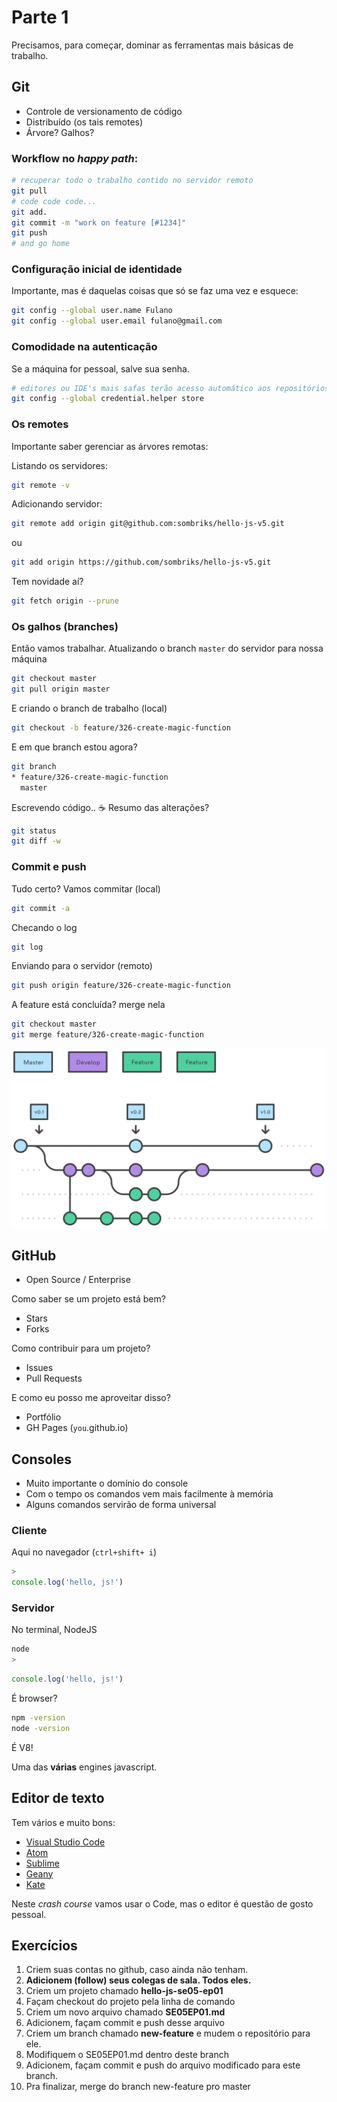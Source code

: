 # Parte 1

Precisamos, para começar, dominar as ferramentas mais básicas de trabalho.

## Git

* Controle de versionamento de código
* Distribuído (os tais remotes)
* Árvore? Galhos?

### Workflow no *happy path*:

```bash
# recuperar todo o trabalho contido no servidor remoto
git pull
# code code code...
git add.
git commit -m "work on feature [#1234]"
git push
# and go home
```

### Configuração inicial de identidade

Importante, mas é daquelas coisas que só se faz uma vez e esquece:

```bash
git config --global user.name Fulano
git config --global user.email fulano@gmail.com
```

### Comodidade na autenticação

Se a máquina for pessoal, salve sua senha.

```bash
# editores ou IDE's mais safas terão acesso automático aos repositórios agora
git config --global credential.helper store
```

### Os remotes

Importante saber gerenciar as árvores remotas:

Listando os servidores:

```bash
git remote -v
```

Adicionando servidor:

```bash
git remote add origin git@github.com:sombriks/hello-js-v5.git
```
ou

```bash
git add origin https://github.com/sombriks/hello-js-v5.git
```

Tem novidade aí?

```bash
git fetch origin --prune
```

### Os galhos (branches)

Então vamos trabalhar. Atualizando o branch `master` do servidor para nossa máquina

```bash
git checkout master
git pull origin master
```

E criando o branch de trabalho (local)

```bash
git checkout -b feature/326-create-magic-function
```

E em que branch estou agora?

```bash
git branch
* feature/326-create-magic-function
  master
```

Escrevendo código.. :coffee:
Resumo das alterações?

```bash
git status
git diff -w
```

### Commit e push

Tudo certo? Vamos commitar (local)

```bash
git commit -a
```
Checando o log

```bash
git log
```
Enviando para o servidor (remoto)

```bash
git push origin feature/326-create-magic-function
```

A feature está concluída? merge nela

```bash
git checkout master
git merge feature/326-create-magic-function
```


![gitflow](img/gitflow.svg)

## GitHub

* Open Source / Enterprise

Como saber se um projeto está bem?

* Stars
* Forks

Como contribuir para um projeto?

* Issues
* Pull Requests

E como eu posso me aproveitar disso?

* Portfólio
* GH Pages (`you`.github.io)

## Consoles

- Muito importante o domínio do console
- Com o tempo os comandos vem mais facilmente à memória
- Alguns comandos servirão de forma universal

### Cliente

Aqui no navegador (`ctrl+shift+ i`)

```javascript
>
console.log('hello, js!')
```

### Servidor

No terminal, NodeJS

```bash
node
>
```

```javascript
console.log('hello, js!')
```

É browser?

```bash
npm -version
node -version
```

É V8!

Uma das **várias** engines javascript.

## Editor de texto

Tem vários e muito bons:

- [Visual Studio Code](https://code.visualstudio.com/)
- [Atom](https://atom.io/) 
- [Sublime](https://www.sublimetext.com/)
- [Geany](https://www.geany.org/)
- [Kate](https://kate-editor.org/)

Neste *crash course* vamos usar o Code, mas o editor é questão de gosto pessoal.

## Exercícios

1. Criem suas contas no github, caso ainda não tenham. 
2. **Adicionem (follow) seus colegas de sala. Todos eles.**
3. Criem um projeto chamado **hello-js-se05-ep01**
4. Façam checkout do projeto pela linha de comando
5. Criem um novo arquivo chamado **SE05EP01.md**
6. Adicionem, façam commit e push desse arquivo
7. Criem um branch chamado **new-feature** e mudem o repositório para ele.
8. Modifiquem o SE05EP01.md dentro deste branch
9. Adicionem, façam commit e push do arquivo modificado para este branch.
10. Pra finalizar, merge do branch new-feature pro master
